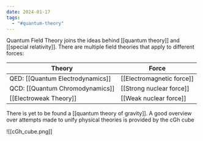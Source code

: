 ```yaml
---
date: 2024-01-17
tags:
  - "#quantum-theory"
---
```

Quantum Field Theory joins the ideas behind [[quantum theory]] and [[special relativity]]. There are multiple field theories that apply to different forces:

| Theory | Force |
| ---- | ---- |
| QED: [[Quantum Electrodynamics]] | [[Electromagnetic force]] |
| QCD: [[Quantum Chromodynamics]] | [[Strong nuclear force]] |
| [[Electroweak Theory]] | [[Weak nuclear force]] |

There is yet to be found a [[quantum theory of gravity]]. A good overview over attempts made to unify physical theories is provided by the cGh cube

![[cGh_cube.png]]